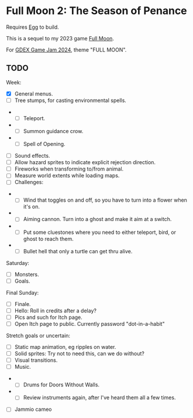# Full Moon 2: The Season of Penance

Requires [Egg](https://github.com/aksommerville/egg) to build.

This is a sequel to my 2023 game [Full Moon](https://github.com/aksommerville/fullmoon4).

For [GDEX Game Jam 2024](https://itch.io/jam/gdex-game-jam-2024), theme "FULL MOON".

## TODO

Week:
- [x] General menus.
- [ ] Tree stumps, for casting environmental spells.
- - [ ] Teleport.
- - [ ] Summon guidance crow.
- - [ ] Spell of Opening.
- [ ] Sound effects.
- [ ] Allow hazard sprites to indicate explicit rejection direction.
- [ ] Fireworks when transforming to/from animal.
- [ ] Measure world extents while loading maps.
- [ ] Challenges:
- - [ ] Wind that toggles on and off, so you have to turn into a flower when it's on.
- - [ ] Aiming cannon. Turn into a ghost and make it aim at a switch.
- - [ ] Put some cluestones where you need to either teleport, bird, or ghost to reach them.
- - [ ] Bullet hell that only a turtle can get thru alive.

Saturday:
- [ ] Monsters.
- [ ] Goals.

Final Sunday:
- [ ] Finale.
- [ ] Hello: Roll in credits after a delay?
- [ ] Pics and such for Itch page.
- [ ] Open Itch page to public. Currently password "dot-in-a-habit"

Stretch goals or uncertain:
- [ ] Static map animation, eg ripples on water.
- [ ] Solid sprites: Try not to need this, can we do without?
- [ ] Visual transitions.
- [ ] Music.
- - [ ] Drums for Doors Without Walls.
- - [ ] Review instruments again, after I've heard them all a few times.
- [ ] Jammio cameo
